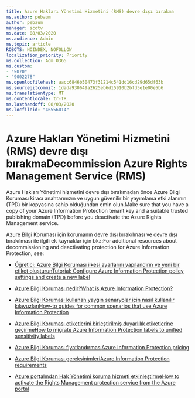 ```yaml
---
title: Azure Hakları Yönetimi Hizmetini (RMS) devre dışı bırakma
ms.author: pebaum
author: pebaum
manager: scotv
ms.date: 08/03/2020
ms.audience: Admin
ms.topic: article
ROBOTS: NOINDEX, NOFOLLOW
localization_priority: Priority
ms.collection: Adm_O365
ms.custom:
- "5070"
- "9002278"
ms.openlocfilehash: aacc6846b50473f31214c541dd16cd29d65df63b
ms.sourcegitcommit: 1dada930649a2625eb6d15910b2bfd5e1e00e5b6
ms.translationtype: MT
ms.contentlocale: tr-TR
ms.lasthandoff: 08/03/2020
ms.locfileid: "46556014"
---
```

# <a name="decommission-azure-rights-management-service-rms"></a><span data-ttu-id="861ed-102">Azure Hakları Yönetimi Hizmetini (RMS) devre dışı bırakma</span><span class="sxs-lookup"><span data-stu-id="861ed-102">Decommission Azure Rights Management Service (RMS)</span></span>

<span data-ttu-id="861ed-103">Azure Hakları Yönetimi hizmetini devre dışı bırakmadan önce Azure Bilgi Koruması kiracı anahtarınızın ve uygun güvenilir bir yayımlama etki alanının (TPD) bir kopyasına sahip olduğundan emin olun.</span><span class="sxs-lookup"><span data-stu-id="861ed-103">Make sure that you have a copy of your Azure Information Protection tenant key and a suitable trusted publishing domain (TPD) before you deactivate the Azure Rights Management service.</span></span>

<span data-ttu-id="861ed-104">Azure Bilgi Koruması için korumanın devre dışı bırakılması ve devre dışı bırakılması ile ilgili ek kaynaklar için bkz:</span><span class="sxs-lookup"><span data-stu-id="861ed-104">For additional resources about decommissioning and deactivating protection for Azure Information Protection, see:</span></span>

- [<span data-ttu-id="861ed-105">Öğretici: Azure Bilgi Koruması ilkesi ayarlarını yapılandırın ve yeni bir etiket oluşturun</span><span class="sxs-lookup"><span data-stu-id="861ed-105">Tutorial: Configure Azure Information Protection policy settings and create a new label</span></span>](https://docs.microsoft.com/azure/information-protection/get-started/infoprotect-quick-start-tutorial)
- [<span data-ttu-id="861ed-106">Azure Bilgi Koruması nedir?</span><span class="sxs-lookup"><span data-stu-id="861ed-106">What is Azure Information Protection?</span></span>](https://docs.microsoft.com/azure/information-protection/what-is-information-protection)
- [<span data-ttu-id="861ed-107">Azure Bilgi Koruması kullanan yaygın senaryolar için nasıl kullanılır kılavuzları</span><span class="sxs-lookup"><span data-stu-id="861ed-107">How-to guides for common scenarios that use Azure Information Protection</span></span>](https://docs.microsoft.com/azure/information-protection/how-to-guides)  
    
- [<span data-ttu-id="861ed-108">Azure Bilgi Koruması etiketlerini birleştirilmiş duyarlılık etiketlerine geçirme</span><span class="sxs-lookup"><span data-stu-id="861ed-108">How to migrate Azure Information Protection labels to unified sensitivity labels</span></span>](https://docs.microsoft.com/azure/information-protection/configure-policy-migrate-labels)  
    
- [<span data-ttu-id="861ed-109">Azure Bilgi Koruması fiyatlandırması</span><span class="sxs-lookup"><span data-stu-id="861ed-109">Azure Information Protection pricing</span></span>](https://azure.microsoft.com/pricing/details/information-protection)  
    
- [<span data-ttu-id="861ed-110">Azure Bilgi Koruması gereksinimleri</span><span class="sxs-lookup"><span data-stu-id="861ed-110">Azure Information Protection requirements</span></span>](https://docs.microsoft.com/azure/information-protection/get-started/requirements)  
    
- [<span data-ttu-id="861ed-111">Azure portalından Hak Yönetimi koruma hizmeti etkinleştirme</span><span class="sxs-lookup"><span data-stu-id="861ed-111">How to activate the Rights Management protection service from the Azure portal</span></span>](https://docs.microsoft.com/azure/information-protection/deploy-use/activate-azure)